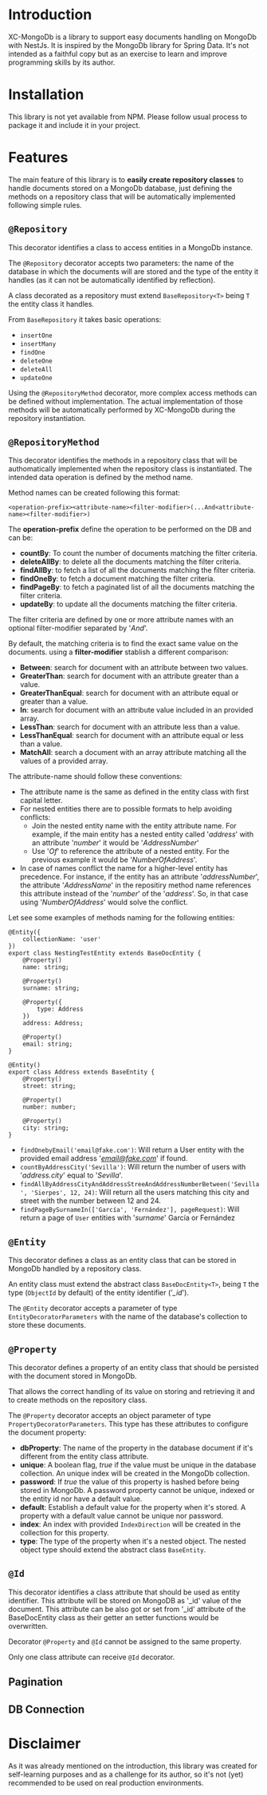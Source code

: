 # Introduction
XC-MongoDb is a library to support easy documents handling on MongoDb with NestJs. It is inspired by the MongoDb library for Spring Data. It's not intended as a faithful copy but as an exercise to learn and improve programming skills by its author.

# Installation
This library is not yet available from NPM. Please follow usual process to package it and include it in your project.

# Features
The main feature of this library is to **easily create repository classes** to handle documents stored on a MongoDb database, just defining the methods on a repository class that will be automatically implemented following simple rules.

## `@Repository`
This decorator identifies a class to access entities in a MongoDb instance.

The `@Repository` decorator accepts two parameters: the name of the database in which the documents will are stored and the type of the entity it handles (as it can not be automatically identified by reflection).

A class decorated as a repository must extend `BaseRepository<T>` being `T` the entity class it handles.

From `BaseRepository` it takes basic operations:

* `insertOne`
* `insertMany`
* `findOne`
* `deleteOne`
* `deleteAll`
* `updateOne`

Using the `@RepositoryMethod` decorator, more complex access methods can be defined without implementation. The actual implementation of those methods will be automatically performed by XC-MongoDb during the repository instantiation.

## `@RepositoryMethod`
This decorator identifies the methods in a repository class that will be authomatically implemented when the repository class is instantiated. The intended data operation is defined by the method name.

Method names can be created following this format:

```
<operation-prefix><attribute-name><filter-modifier>(...And<attribute-name><filter-modifier>)
```

The **operation-prefix** define the operation to be performed on the DB and can be:

* **countBy**: To count the number of documents matching the filter criteria.
* **deleteAllBy**: to delete all the documents matching the filter criteria.
* **findAllBy**: to fetch a list of all the documents matching the filter criteria.
* **findOneBy**: to fetch a document matching the filter criteria.
* **findPageBy**: to fetch a paginated list of all the documents matching the filter criteria.
* **updateBy**: to update all the documents matching the filter criteria.

The filter criteria are defined by one or more attribute names with an optional filter-modifier separated by '*And*'.

By default, the matching criteria is to find the exact same value on the documents. using a **filter-modifier** stablish a different comparison:

* **Between**: search for document with an attribute between two values.
* **GreaterThan**: search for document with an attribute greater than a value.
* **GreaterThanEqual**: search for document with an attribute equal or greater than a value.
* **In**: search for document with an attribute value included in an provided array.
* **LessThan**: search for document with an attribute less than a value.
* **LessThanEqual**: search for document with an attribute equal or less than a value.
* **MatchAll**: search a document with an array attribute matching all the values of a provided array.

The attribute-name should follow these conventions:

* The attribute name is the same as defined in the entity class with first capital letter.
* For nested entities there are to possible formats to help avoiding conflicts:
  * Join the nested entity name with the entity attribute name. For example, if the main entity has a nested entity called '*address*' with an attribute '*number*' it would be '*AddressNumber*'
  * Use '*Of*' to reference the attribute of a nested entity. For the previous example it would be '*NumberOfAddress*'.
* In case of names conflict the name for a higher-level entity has precedence. For instance, if the entity has an attribute '*addressNumber*', the attribute '*AddressName*' in the repositiry method name references this attribute instead of the '*number*' of the '*address*'. So, in that case using '*NumberOfAddress*' would solve the conflict.

Let see some examples of methods naming for the following entities:

```
@Entity({
    collectionName: 'user'
})
export class NestingTestEntity extends BaseDocEntity {
    @Property()
    name: string;

    @Property()
    surname: string;

    @Property({
        type: Address
    })
    address: Address;

    @Property()
    email: string;
}
```
```
@Entity()
export class Address extends BaseEntity {
    @Property()
    street: string;
    
    @Property()
    number: number;

    @Property()
    city: string;
}
```
* `findOnebyEmail('email@fake.com')`: Will return a User entity with the provided email address '*email@fake.com*' if found.
* `countByAddressCity('Sevilla')`: Will return the number of users with '*address.city*' equal to '*Sevilla*'.
* `findAllByAddressCityAndAddressStreeAndAddressNumberBetween('Sevilla', 'Sierpes', 12, 24)`: Will return all the users matching this city and street with the number between 12 and 24.
* `findPageBySurnameIn(['García', 'Fernández'], pageRequest)`: Will return a page of `User` entities with '*surname*' García or Fernández

## `@Entity`
This decorator defines a class as an entity class that can be stored in MongoDb handled by a repository class.

An entity class must extend the abstract class `BaseDocEntity<T>`, being `T` the type (`ObjectId` by default) of the entity identifier ('*_id*').

The `@Entity` decorator accepts a parameter of type `EntityDecoratorParameters` with the name of the database's collection to store these documents.

## `@Property`
This decorator defines a property of an entity class that should be persisted with the document stored in MongoDb.

That allows the correct handling of its value on storing and retrieving it and to create methods on the repository class.

The `@Property` decorator accepts an object parameter of type `PropertyDecoratorParameters`. This type has these attributes to configure the document property:

* **dbProperty**: The name of the property in the database document if it's different from the entity class attribute.
* **unique**: A boolean flag, *true* if the value must be unique in the database collection. An unique index will be created in the MongoDb collection.
* **password**: If *true* the value of this property is hashed before being stored in MongoDb. A password property cannot be unique, indexed or the entity id nor have a default value.
* **default**: Establish a default value for the property when it's stored. A property with a default value cannot be unique nor password.
* **index**: An index with provided `IndexDirection` will be created in the collection for this property.
* **type**: The type of the property when it's a nested object. The nested object type should extend the abstract class `BaseEntity`.

## `@Id`
This decorator identifies a class attribute that should be used as entity identifier. This attribute will be stored on MongoDB as '_id' value of the document. This attribute can be also got or set from '_id' attribute of the BaseDocEntity class as their getter an setter functions would be overwritten.

Decorator `@Property` and `@Id` cannot be assigned to the same property.

Only one class attribute can receive `@Id` decorator.

## Pagination

## DB Connection

# Disclaimer
As it was already mentioned on the introduction, this library was created for self-learning purposes and as a challenge for its author, so it's not (yet) recommended to be used on real production environments.
